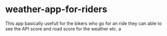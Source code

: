 # weather-app-for-riders
This app basically usefull for the bikers who go for an ride they can able to see the API score and road score for the weather etc. a
